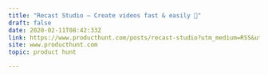 ```yaml
---
title: "Recast Studio — Create videos fast & easily 🚀"
draft: false
date: 2020-02-11T08:42:33Z
link: https://www.producthunt.com/posts/recast-studio?utm_medium=RSS&utm_source=hune
site: www.producthunt.com
topic: product hunt  

---
```


